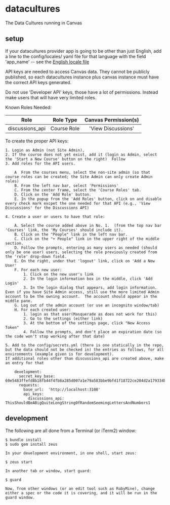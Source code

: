 # datacultures

The Data Cultures running in Canvas

## setup

If your datacultures provider app is going to be other than just English, add a line to the config/locales/ yaml file for that language with the field 'app_name' -- see the [English locale file](config/locales/en.yml)

API keys are needed to access Canvas data.  They cannot be publicly published, so each datacultures instance plus canvas instance must have the correct API keys generated.

Do not use 'Developer API' keys, those have a lot of permissions.  Instead make users that will have very limited roles.

Known Roles Needed:
 
|  Role  |  Role Type |  Canvas Permission(s)| 
|:--------:|:------------:|:----------------------:|
| discussions_api |  Course Role |  'View Discussions' |


To create the proper API keys:

    1. Login as Admin (not Site Admin), 
    2. If the course does not yet exist, add it (login as Admin, select the 'Start a New Course' button on the right)  Follow 
    3. Add roles for the API users. 
        
        A  From the courses menu, select the non-site admin (so that course roles can be created; the Site Admin can only create Admin roles)
        B. From the left nav bar, select 'Permissions'
        C. From the center frame, select the 'Course Roles' tab.
        D. Click on the 'Add Role' button.  
        E. In the popup from the 'Add Roles' button, click on and disable every check mark excpet the one needed for that API (e.g., 'View Discussions' for the Discussions API)
    
    4. Create a user or users to have that role: 
    
        A. Select the course added above in No. 1.  (from the top nav bar 'Courses' link, the 'My Courses' should include it).
        B. Click on the "People" link in the left nav bar.
        C. Click on the "+ People" link in the upper right of the middle section.
        D. Follow the prompts, entering as many users as needed (should only be one user) users, selecting the role previously created from the 'role' drop-down field.
        E. On the right, under that 'logout' link, click on 'Add a New User'
        F. For each new user:
            1. Click on the new user's link
            2. In the login information box in the middle, click 'Add Login'
            3. In the login dialog that appears, add login information.  Even if you have Site Admin access, still use the more limited Admin account to be the owning account.  The account should appear in the middle pane.
        G. Log out of the admin account (or use an incognito window/tab)
        H. For each created user:
            1. login as that user(Masquerade as does not work for this)
            2. Go to the settings (either link)
            3. At the bottom of the settings page, click "New Access Token"
            4. Follow the prompts, and don't place an expiration date (so the code won't stop working after that date)
            
    5. Add to the config/secrets.yml (there is one statically in the repo, but the data should not be checked in) the entries as follows, for all environments (example given is for development).  
    If additional roles other than discussions_api are created above, make an entry for that
    
        development:
          secret_key_base: 60e5483ffefd8b18fb44f4fb8a285d007a1e79a583bbe9bfd1f18722ce204d2a179334b8cd31e629a6c3297906caa6d0ae89db82ce3bfe807d664d8e5f1a6c7d
          requests:
            base_url:  'http://localhost:3100'
            api_keys:
              discussions_api:  ThisShouldBeABigQuiteLongStringOfRandomSeemingLettersAndNumbers1

             
## development

The following are all done from a Terminal (or iTerm2) window:

    $ bundle install
    $ sudo gem install zeus

    In your development environment, in one shell, start zeus:

    $ zeus start

    In another tab or window, start guard:

    $ guard

    Now, from other windows (or an edit tool such as RubyMine), change either a spec or the code it is covering, and it will be run in the guard window.
    
    
